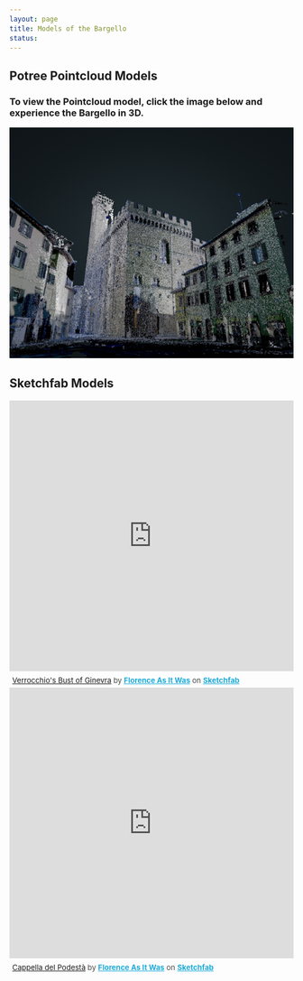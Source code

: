 ```yaml
---
layout: page
title: Models of the Bargello 
status: 
---
```

<article>
     <h2>Potree Pointcloud Models</h2>
     <h3>To view the Pointcloud model, click the image below and experience the Bargello in 3D.</h3>
 <p>
  <a href="https://3d.wlu.edu/v21/pages/Bargello.html" title="Redirect to Bargello Model">
    <img src="/assets/images/bargello-models-pointcloud.png" alt="Bargello Model" />
  </a>
</p>
     <article>
     <h2>Sketchfab Models</h2>
 <p>
<div class="sketchfab-embed-wrapper"><iframe width="100%" height="480" src="https://sketchfab.com/models/f7a44f983110464b9658759e4d29e55e/embed" frameborder="0" allow="autoplay; fullscreen; vr" mozallowfullscreen="true" webkitallowfullscreen="true"></iframe>
<p style="font-size: 13px; font-weight: normal; margin: 5px; color: #4A4A4A;">
    <a href="https://sketchfab.com/3d-models/verrocchios-bust-of-ginevra-test-1-f7a44f983110464b9658759e4d29e55e?utm_medium=embed&utm_campaign=share-popup&utm_content=f7a44f983110464b9658759e4d29e55e">Verrocchio's Bust of Ginevra</a>
    by <a href="https://sketchfab.com/FLAW?utm_medium=embed&utm_source=website&utm_campaign=share-popup" target="_blank_" style="font-weight: bold; color: #1CAAD9;">Florence As It Was</a>
    on <a href="https://sketchfab.com?utm_medium=embed&utm_source=website&utm_campaign=share-popup" target="_blank_" style="font-weight: bold; color: #1CAAD9;">Sketchfab</a>
</p>
</div>
<div class="sketchfab-embed-wrapper"><iframe width="100%" height="480" src="https://sketchfab.com/models/91a20fc4250d4db7abe79a89c229cdea/embed" frameborder="0" allow="autoplay; fullscreen; vr" mozallowfullscreen="true" webkitallowfullscreen="true"></iframe>
<p style="font-size: 13px; font-weight: normal; margin: 5px; color: #4A4A4A;">
    <a href="https://sketchfab.com/3d-models/cappella-del-podesta-91a20fc4250d4db7abe79a89c229cdea?utm_medium=embed&utm_campaign=share-popup&utm_content=91a20fc4250d4db7abe79a89c229cdea">Cappella del Podestà</a>
    by <a href="https://sketchfab.com/FLAW?utm_medium=embed&utm_source=website&utm_campaign=share-popup" target="_blank_" style="font-weight: bold; color: #1CAAD9;">Florence As It Was</a>
    on <a href="https://sketchfab.com?utm_medium=embed&utm_source=website&utm_campaign=share-popup" target="_blank_" style="font-weight: bold; color: #1CAAD9;">Sketchfab</a>
</p>
</div>
